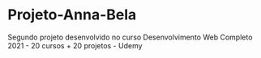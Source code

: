 # Projeto-Anna-Bela
Segundo projeto desenvolvido no curso Desenvolvimento Web Completo 2021 - 20 cursos + 20 projetos - Udemy  

